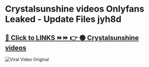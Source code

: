 
 # Crystalsunshine videos Onlyfans Leaked - Update Files jyh8d

## <h2><a href="https://clipsfans.com/Crystalsunshine_videos&ref=git">🔗 Click to LINKS ⏩⏩ 👉 🟢 Crystalsunshine videos </a></h2>

<a href="https://clipsfans.com/Crystalsunshine_videos&ref=git" rel="nofollow" data-target="animated-image.originalLink"><img src="https://i.ibb.co.com/xMMVF88/686577567.gif" alt="Viral Video Original" style="max-width: 100%; display: inline-block;" data-target="animated-image.originalImage"></a>

